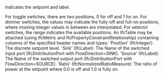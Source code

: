 Indicates the setpoint and label.


<!-- comment -->


For toggle switches, there are two positions, 0 for off and 1 for on. For dimmer switches, the values may indicate the fully-off and full-on positions, where missing integer values in between are interpolated. For selector switches, the range indicates the available positions.
An IfcTable may be attached (using IfcMetric and IfcPropertyConstraintRelationship) containing columns of the specified header names and types:
'Position' (IfcInteger): The discrete setpoint level.
'Sink' (IfcLabel): The Name of the switched input port (IfcDistributionPort with FlowDirection=SINK).
'Source' (IfcLabel): The Name of the switched output port (IfcDistributionPort with FlowDirection=SOURCE).
'Ratio' (IfcNormalizedRatioMeasure): The ratio of power at the setpoint where 0.0 is off and 1.0 is fully on.

